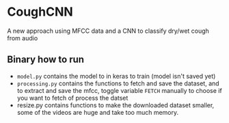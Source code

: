 # CoughCNN
A new approach using MFCC data and a CNN to classify dry/wet cough from audio

## Binary how to run

- `model.py` contains the model to in keras to train (model isn't saved yet)
- `processing.py` contains the functions to fetch and save the dataset, and to extract and save the mfcc, toggle variable `FETCH` manually to choose if you want to fetch of process the datset
- resize.py contains functions to make the downloaded dataset smaller, some of the videos are huge and take too much memory.
